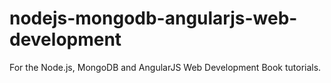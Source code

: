 nodejs-mongodb-angularjs-web-development
========================================

For the Node.js, MongoDB and AngularJS Web Development Book tutorials.
